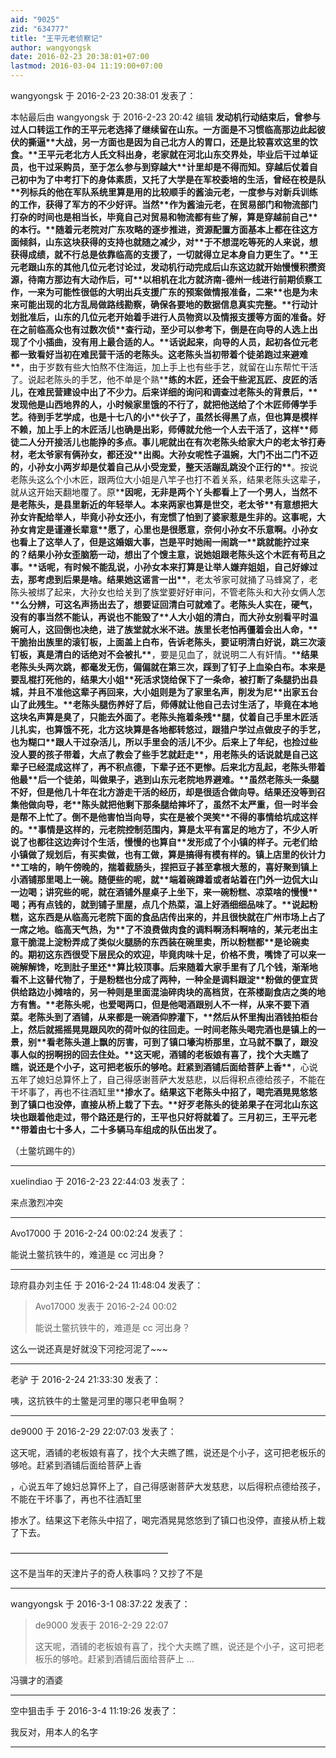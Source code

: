 ```yaml
---
aid: "9025"
zid: "634777"
title: "王平元老侦察记"
author: wangyongsk
date: 2016-02-23 20:38:01+07:00
lastmod: 2016-03-04 11:19:00+07:00
---
```


wangyongsk 于 2016-2-23 20:38:01 发表了：

本帖最后由 wangyongsk 于 2016-2-23 20:42 编辑 **发动机行动结束后，曾参与过人口转运工作的王平元老选择了继续留在山东。一方面是不习惯临高那边此起彼伏的撕逼\*\***大战，另一方面也是因为自己北方人的胃口，还是比较喜欢这里的饮食。\***\*王平元老北方人氏文科出身，老家就在河北山东交界处，毕业后干过单证员，也干过采购员，至于怎么参与到穿越大\*\***计里却是不得而知。穿越后仗着自己初中为了中考打下的身体素质，又托了大学是在军校委培的生活，曾经在校是队\***\*列标兵的他在军队系统里算是用的比较顺手的酱油元老，一度参与对新兵训练的工作，获得了军方的不少好评。当然\*\***作为酱油元老，在贸易部门和物流部门打杂的时间也是相当长，毕竟自己对贸易和物流都有些了解，算是穿越前自己\***\*的本行。\*\***随着元老院对广东攻略的逐步推进，资源配置方面基本上都在往这方面倾斜，山东这块获得的支持也就随之减少，对\***\*于不想混吃等死的人来说，想获得成绩，就不行总是依靠临高的支援了，一切就得立足本身自力更生了。\*\***王元老跟山东的其他几位元老讨论过，发动机行动完成后山东这边就开始慢慢积攒资源，待南方那边有大动作后，可\***\*以相机在北方就济南-德州一线进行前期侦察工作，一来为可能性很低的大明出兵支援广东的预案做情报准备，二来\*\***也是为未来可能出现的北方乱局做路线勘察，确保各要地的数据信息真实完整。\***\*行动计划批准后，山东的几位元老开始着手进行人员物资以及情报支援等方面的准备。好在之前临高众也有过数次侦\*\***查行动，至少可以参考下，倒是在向导的人选上出现了个小插曲，没有用上最合适的人。\***\*话说起来，向导的人员，起初各位元老都一致看好当初在难民营干活的老陈头。这老陈头当初带着个徒弟跑过来避难\*\***，由于岁数有些大怕熬不住海运，加上手上也有些手艺，就留在山东帮忙干活了。说起老陈头的手艺，他不单是个熟\***\*练的木匠，还会干些泥瓦匠、皮匠的活儿，在难民营建设中出了不少力。后来详细的询问和调查过老陈头的背景后，\*\***发现他是山西地界的人，小时候家里饿的不行了，就把他送给了个木匠师傅学手艺。待到手艺学成，也是十七八的小\***\*伙子了，虽然长得黑了点，但也算是模样不赖，加上手上的木匠活儿也确是出彩，师傅就允他一个人去干活了，这样\*\***师徒二人分开接活儿也能挣的多点。事儿呢就出在有次老陈头给家大户的老太爷打寿材，老太爷家有俩孙女，都还没\***\*出阁。大孙女呢性子温婉，大门不出二门不迈的，小孙女小两岁却是仗着自己从小受宠爱，整天活蹦乱跳没个正行的\*\***。按说老陈头这么个小木匠，跟两位大小姐是八竿子也打不着关系，结果老陈头这辈子，就从这开始天翻地覆了。原\***\*因呢，无非是两个丫头都看上了一个男人，当然不是老陈头，是县里新近的年轻举人。本来两家也算是世交，老太爷\*\***有意想把大孙女许配给举人，毕竟小孙女还小，有宠惯了怕到了婆家惹是生非的。这事呢，大孙女肯定是谨遵长辈意\***\*愿了，心里也是很愿意，奈何小孙女不乐意啊。小孙女也看上了这举人了，但是这婚姻大事，岂是平时她闹一闹跳一\*\***跳就能拧过来的？结果小孙女歪脑筋一动，想出了个馊主意，说她姐跟老陈头这个木匠有苟且之事。\***\*话呢，有时候不能乱说，小孙女本来打算是让举人嫌弃姐姐，自己好嫁过去，那考虑到后果是啥。结果她这谣言一出\*\***，老太爷家可就捅了马蜂窝了，老陈头被绑了起来，大孙女也给关到了族堂要好好审问，不管老陈头和大孙女俩人怎\***\*么分辨，可这名声扬出去了，想要证回清白可就难了。老陈头人实在，硬气，没有的事当然不能认，再说也不能毁了\*\***人大小姐的清白，而大孙女别看平时温婉可人，这回倒也决绝，进了族堂就水米不进。族里长老怕再僵着会出人命，\***\*干脆抬出族里的滚钉板，上面盖上白布，告诉老陈头，要证明清白好说，跳三次滚钉板，真是清白的话绝对不会被扎\*\***，要是见血了，就说明二人有奸情。\***\*结果老陈头头两次跳，都毫发无伤，偏偏就在第三次，踩到了钉子上血染白布。本来是要乱棍打死他的，结果大小姐\*\***死活求饶给保下了一条命，被打断了条腿扔出县城，并且不准他这辈子再回来，大小姐则是为了家里名声，削发为尼\***\*出家五台山了此残生。\*\***老陈头腿伤养好了后，师傅就让他自己去讨生活了，毕竟在本地这块名声算是臭了，只能去外面了。老陈头拖着条残\***\*腿，仗着自己手里木匠活儿扎实，也算饿不死，北方这块算是各地都转悠过，跟猎户学过点做皮子的手艺，也为糊口\*\***跟人干过杂活儿，所以手里会的活儿不少。后来上了年纪，也捡过些没人要的孩子带着，大点了教会了些手艺就赶走\***\*，用老陈头的话说就是自己这辈子已经混成这样了，再不积点德，下辈子还不更惨。后来北方乱起，老陈头带着他最\*\***后一个徒弟，叫做果子，逃到山东元老院地界避难。\***\*虽然老陈头一条腿不好，但是他几十年在北方游走干活的经历，却是很适合做向导。结果还没等到召集他做向导，老\*\***陈头就把他剩下那条腿给摔坏了，虽然不太严重，但一时半会是帮不上忙了。倒不是他害怕当向导，实在是被个哭笑\***\*不得的事情给坑成这样的。\*\***事情是这样的，元老院控制范围内，算是太平有富足的地方了，不少人听说了也都往这边奔讨个生活，慢慢的也算自\***\*发形成了个小镇的样子。元老们给小镇做了规划后，有买卖做，也有工做，算是搞得有模有样的。镇上店里的伙计力\*\***工啥的，晌午傍晚的，揣着截肠头，捏把豆子甚至拿根大葱的，喜好聚到镇上小酒铺那里喝上一碗。随便些的呢，就\***\*端着碗蹲着或者站着在门外一边侃大山一边喝；讲究些的呢，就在酒铺外屋桌子上坐下，来一碗粉糕、凉菜啥的慢慢\*\***喝；再有点钱的，就到铺子里屋，点几个热菜，温上好酒细细品味了。\***\*说起粉糕，这东西是从临高元老院下面的食品店传出来的，并且很快就在广州市场上占了一席之地。临高天气热，为\*\***了不浪费做肉食的调料啊汤料啊啥的，某元老出主意干脆混上淀粉弄成了类似火腿肠的东西装在碗里卖，所以粉糕都\***\*是论碗卖的。期初这东西很受下层民众的欢迎，毕竟肉味十足，价格不贵，嘴馋了可以来一碗解解馋，吃到肚子里还\*\***算比较顶事。后来随着大家手里有了几个钱，渐渐地看不上这替代物了，于是粉糕也分成了两种，一种全是调料跟淀\***\*粉做的便宜货供给路边小摊啥的，另一种则是里面混油碎肉块的高档货，在茶楼副食店之类的地方有售。\*\***老陈头呢，也爱喝两口，但是他喝酒跟别人不一样，从来不要下酒菜。老陈头到了酒铺，从来都是一碗酒仰脖灌下，\***\*然后从怀里掏出酒钱拍柜台上，然后就摇摇晃晃跟风吹的荷叶似的往回走。一时间老陈头喝完酒也是镇上的一景，别\*\***看老陈头道上飘的厉害，可到了镇口壕沟桥那里，立马就不飘了，跟没事人似的拐啊拐的回去住处。\***\*这天呢，酒铺的老板娘有喜了，找个大夫瞧了瞧，说还是个小子，这可把老板乐的够呛。赶紧到酒铺后面给菩萨上香\*\***，心说五年了媳妇总算怀上了，自己得感谢菩萨大发慈悲，以后得积点德给孩子，不能在干坏事了，再也不往酒缸里\***\*掺水了。结果这下老陈头中招了，喝完酒晃晃悠悠到了镇口也没停，直接从桥上栽了下去。\*\***好歹老陈头的徒弟果子在河北山东这块也跟着他走过，带个路还是行的，王平也只好将就着了。三月初三，王平元老\***\*带着由七十多人，二十多辆马车组成的队伍出发了。**

（土鳖坑踢牛的）

---

xuelindiao 于 2016-2-23 22:44:03 发表了：

来点激烈冲突

---

Avo17000 于 2016-2-24 00:02:24 发表了：

能说土鳖抗铁牛的，难道是 cc 河出身？

---

琼府县办刘主任 于 2016-2-24 11:48:04 发表了：

> Avo17000 发表于 2016-2-24 00:02
>
> 能说土鳖抗铁牛的，难道是 cc 河出身？

这么一说还真是好就没下河挖河泥了~~~

---

老驴 于 2016-2-24 21:33:30 发表了：

咦，这抗铁牛的土鳖是河里的哪只老甲鱼啊？

---

de9000 于 2016-2-29 22:07:03 发表了：

这天呢，酒铺的老板娘有喜了，找个大夫瞧了瞧，说还是个小子，这可把老板乐的够呛。赶紧到酒铺后面给菩萨上香

，心说五年了媳妇总算怀上了，自己得感谢菩萨大发慈悲，以后得积点德给孩子，不能在干坏事了，再也不往酒缸里

掺水了。结果这下老陈头中招了，喝完酒晃晃悠悠到了镇口也没停，直接从桥上栽了下去。

——————————————————

这不是当年的天津片子的奇人秩事吗？又抄了不是

---

wangyongsk 于 2016-3-1 08:37:22 发表了：

> de9000 发表于 2016-2-29 22:07
>
> 这天呢，酒铺的老板娘有喜了，找个大夫瞧了瞧，说还是个小子，这可把老板乐的够呛。赶紧到酒铺后面给菩萨上 ...

冯骥才的酒婆

---

空中狙击手 于 2016-3-4 11:19:26 发表了：

我反对，用本人的名字

---

